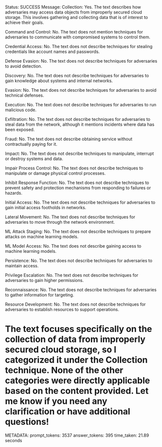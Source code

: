 Status: SUCCESS
Message:  Collection: Yes. The text describes how adversaries may access data objects from improperly secured cloud storage. This involves gathering and collecting data that is of interest to achieve their goals.

Command and Control: No. The text does not mention techniques for adversaries to communicate with compromised systems to control them.

Credential Access: No. The text does not describe techniques for stealing credentials like account names and passwords. 

Defense Evasion: No. The text does not describe techniques for adversaries to avoid detection.

Discovery: No. The text does not describe techniques for adversaries to gain knowledge about systems and internal networks.

Evasion: No. The text does not describe techniques for adversaries to avoid technical defenses.

Execution: No. The text does not describe techniques for adversaries to run malicious code.

Exfiltration: No. The text does not describe techniques for adversaries to steal data from the network, although it mentions incidents where data has been exposed.

Fraud: No. The text does not describe obtaining service without contractually paying for it.

Impact: No. The text does not describe techniques to manipulate, interrupt or destroy systems and data.

Impair Process Control: No. The text does not describe techniques to manipulate or damage physical control processes. 

Inhibit Response Function: No. The text does not describe techniques to prevent safety and protection mechanisms from responding to failures or hazards.

Initial Access: No. The text does not describe techniques for adversaries to gain initial access footholds in networks.

Lateral Movement: No. The text does not describe techniques for adversaries to move through the network environment.

ML Attack Staging: No. The text does not describe techniques to prepare attacks on machine learning models. 

ML Model Access: No. The text does not describe gaining access to machine learning models.

Persistence: No. The text does not describe techniques for adversaries to maintain access.

Privilege Escalation: No. The text does not describe techniques for adversaries to gain higher permissions.

Reconnaissance: No. The text does not describe techniques for adversaries to gather information for targeting.

Resource Development: No. The text does not describe techniques for adversaries to establish resources to support operations.

The text focuses specifically on the collection of data from improperly secured cloud storage, so I categorized it under the Collection technique. None of the other categories were directly applicable based on the content provided. Let me know if you need any clarification or have additional questions!
================================================================================
METADATA:
prompt_tokens: 3537
answer_tokens: 395
time_taken: 21.89 seconds
